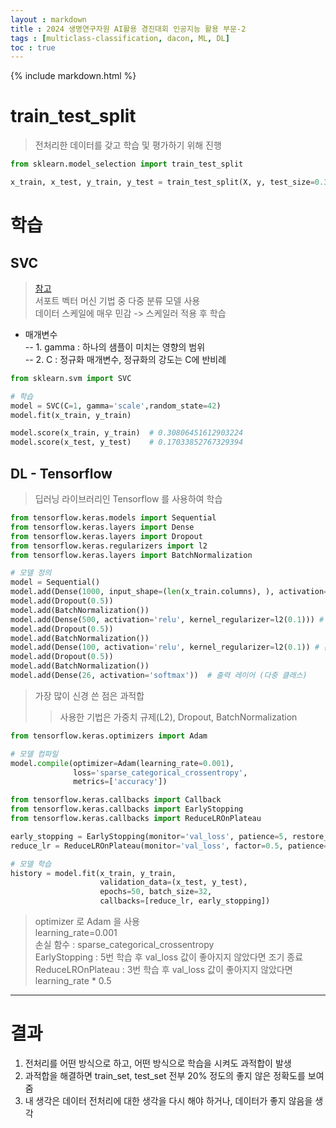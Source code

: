 ```yaml
---
layout : markdown
title : 2024 생명연구자원 AI활용 경진대회 인공지능 활용 부문-2
tags : [multiclass-classification, dacon, ML, DL]
toc : true
---
```

{% include markdown.html %}

# train_test_split

> 전처리한 데이터를 갖고 학습 및 평가하기 위해 진행

```python
from sklearn.model_selection import train_test_split

x_train, x_test, y_train, y_test = train_test_split(X, y, test_size=0.3, random_state=42)
```

# 학습

## SVC

> [참고](https://scikit-learn.org/stable/modules/generated/sklearn.svm.SVC.html)  
> 서포트 벡터 머신 기법 중 다중 분류 모델 사용  
> 데이터 스케일에 매우 민감 -> 스케일러 적용 후 학습

- 매개변수  
-- 1. gamma : 하나의 샘플이 미치는 영향의 범위  
-- 2. C : 정규화 매개변수, 정규화의 강도는 C에 반비례

```python
from sklearn.svm import SVC

# 학습
model = SVC(C=1, gamma='scale',random_state=42)
model.fit(x_train, y_train)
```

```python
model.score(x_train, y_train)  # 0.30806451612903224
model.score(x_test, y_test)    # 0.17033852767329394
```

## DL - Tensorflow

> 딥러닝 라이브러리인 Tensorflow 를 사용하여 학습  

```python
from tensorflow.keras.models import Sequential
from tensorflow.keras.layers import Dense
from tensorflow.keras.layers import Dropout
from tensorflow.keras.regularizers import l2
from tensorflow.keras.layers import BatchNormalization

# 모델 정의
model = Sequential()
model.add(Dense(1000, input_shape=(len(x_train.columns), ), activation='relu', kernel_regularizer=l2(0.1)))  # 입력 레이어
model.add(Dropout(0.5))
model.add(BatchNormalization())
model.add(Dense(500, activation='relu', kernel_regularizer=l2(0.1))) # 은닉층
model.add(Dropout(0.5))
model.add(BatchNormalization())
model.add(Dense(100, activation='relu', kernel_regularizer=l2(0.1)) # 은닉층
model.add(Dropout(0.5))
model.add(BatchNormalization())
model.add(Dense(26, activation='softmax'))  # 출력 레이어 (다중 클래스)
```

> 가장 많이 신경 쓴 점은 과적합  
>> 사용한 기법은 가중치 규제(L2), Dropout, BatchNormalization

```python
from tensorflow.keras.optimizers import Adam

# 모델 컴파일
model.compile(optimizer=Adam(learning_rate=0.001),
              loss='sparse_categorical_crossentropy',
              metrics=['accuracy'])

from tensorflow.keras.callbacks import Callback
from tensorflow.keras.callbacks import EarlyStopping
from tensorflow.keras.callbacks import ReduceLROnPlateau

early_stopping = EarlyStopping(monitor='val_loss', patience=5, restore_best_weights=True)
reduce_lr = ReduceLROnPlateau(monitor='val_loss', factor=0.5, patience=3, min_lr=0.00001)

# 모델 학습
history = model.fit(x_train, y_train,
                    validation_data=(x_test, y_test),
                    epochs=50, batch_size=32,
                    callbacks=[reduce_lr, early_stopping])
```

> optimizer 로 Adam 을 사용  
> learning_rate=0.001  
> 손실 함수 : sparse_categorical_crossentropy  
> EarlyStopping : 5번 학습 후 val_loss 값이 좋아지지 않았다면 조기 종료  
> ReduceLROnPlateau : 3번 학습 후 val_loss 값이 좋아지지 않았다면 learning_rate * 0.5

---

# 결과

1. 전처리를 어떤 방식으로 하고, 어떤 방식으로 학습을 시켜도 과적합이 발생
2. 과적합을 해결하면 train_set, test_set 전부 20% 정도의 좋지 않은 정확도를 보여줌
3. 내 생각은 데이터 전처리에 대한 생각을 다시 해야 하거나, 데이터가 좋지 않음을 생각  
